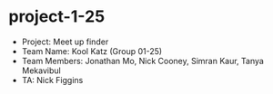 # project-1-25
- Project: Meet up finder
- Team Name: Kool Katz (Group 01-25)
- Team Members: Jonathan Mo, Nick Cooney, Simran Kaur, Tanya Mekavibul
- TA: Nick Figgins